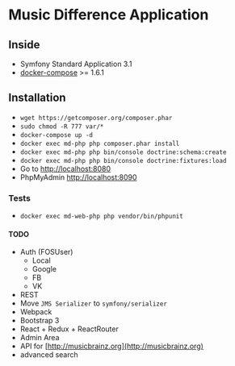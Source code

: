 Music Difference Application
============================

## Inside
* Symfony Standard Application 3.1
* [docker-compose](https://docs.docker.com/compose/) >= 1.6.1

## Installation
* `wget https://getcomposer.org/composer.phar`
* `sudo chmod -R 777 var/*`
* `docker-compose up -d`
* `docker exec md-php php composer.phar install`
* `docker exec md-php php bin/console doctrine:schema:create`
* `docker exec md-php php bin/console doctrine:fixtures:load`
* Go to [http://localhost:8080](http://localhost:8080)
* PhpMyAdmin [http://localhost:8090](http://localhost:8090)

### Tests
* `docker exec md-web-php php vendor/bin/phpunit`

#### TODO
* Auth (FOSUser)
  * Local
  * Google
  * FB
  * VK
* REST
* Move `JMS Serializer` to `symfony/serializer`
* Webpack
* Bootstrap 3
* React + Redux + ReactRouter
* Admin Area
* API for [http://musicbrainz.org](http://musicbrainz.org)
* advanced search
